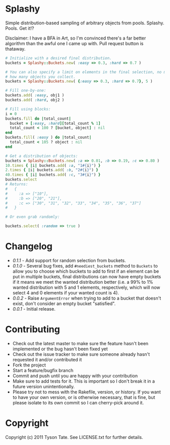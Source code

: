 Splashy
=======

Simple distribution-based sampling of arbitrary objects from pools. Splashy.
Pools. Get it!?

Disclaimer: I have a BFA in Art, so I'm convinced there's a far better algorithm
than the awful one I came up with. Pull request button is thataway.

```ruby
# Initialize with a desired final distribution.
buckets = Splashy::Buckets.new( :easy => 0.3, :hard => 0.7 )

# You can also specify a limit on elements in the final selection, no matter
# how many objects you collect.
buckets = Splashy::Buckets.new( {:easy => 0.3, :hard => 0.7}, 5 )

# Fill one-by-one:
buckets.add( :easy, obj1 )
buckets.add( :hard, obj2 )

# Fill using blocks:
i = 0
buckets.fill do |total_count|
  bucket = [:easy, :hard][total_count % 1]
  total_count < 100 ? [bucket, object] : nil
end
buckets.fill( :easy ) do |total_count|
  total_count < 105 ? object : nil
end

# Get a distribution of objects:
buckets = Splashy::Buckets.new( :a => 0.01, :b => 0.19, :c => 0.80 )
10.times { |i| buckets.add( :a, "1#{i}") }
2.times { |i| buckets.add( :b, "2#{i}") }
40.times { |i| buckets.add( :c, "3#{i}") }
buckets.select
# Returns:
#   {
#     :a => ["10"],
#     :b => ["20", "21"],
#     :c => ["30", "31", "32", "33", "34", "35", "36", "37"]
#   }

# Or even grab randomly:

buckets.select( :random => true )
```

Changelog
=========

* *0.1.1* - Add support for random selection from buckets.
* *0.1.0* - Several bug fixes, add `#neediest_buckets` method to `Buckets` to
allow you to choose which buckets to add to first if an element can be put in
multiple buckets, final distributions can now have empty buckets if it means
we meet the wanted distribution better (i.e. a 99% to 1% wanted distribution 
with 5 and 1 elements, respectively, which will now select 4 and 0 elements if your wanted count is 4).
* *0.0.2* - Raise `ArgumentError` when trying to add to a bucket that doesn't 
exist, don't consider an empty bucket "satisfied".
* *0.0.1* - Initial release.

Contributing
============

* Check out the latest master to make sure the feature hasn't been implemented or the bug hasn't been fixed yet
* Check out the issue tracker to make sure someone already hasn't requested it and/or contributed it
* Fork the project
* Start a feature/bugfix branch
* Commit and push until you are happy with your contribution
* Make sure to add tests for it. This is important so I don't break it in a future version unintentionally.
* Please try not to mess with the Rakefile, version, or history. If you want to have your own version, or is otherwise necessary, that is fine, but please isolate to its own commit so I can cherry-pick around it.

Copyright
=========

Copyright (c) 2011 Tyson Tate. See LICENSE.txt for further details.
